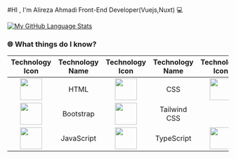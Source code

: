 #HI , I'm Alireza Ahmadi Front-End Developer(Vuejs,Nuxt) 💻
<!-- [![My GitHub Stats](https://github-readme-stats.vercel.app/api/?username=alirezaahmaddii&count_private=true&theme=tokyonight&showicons=true)]() -->
 [![My GitHub Language Stats](https://github-readme-stats.vercel.app/api/top-langs/?username=alirezaahmaddii&langs_count=5&theme=tokyonight)]()

### 🌐 What things do I know?
|                                                        Technology Icon                                                        | Technology Name |                                                      Technology Icon                                                        | Technology Name |                                                      Technology Icon                                                        | Technology Name |
| :---------------------------------------------------------------------------------------------------------------------------: | :-------------: | :---------------------------------------------------------------------------------------------------------------------------: | :-------------:  | :---------------------------------------------------------------------------------------------------------------------------: | :-------------: |
| <img height="50" src="https://user-images.githubusercontent.com/25181517/192158954-f88b5814-d510-4564-b285-dff7d6400dad.png"> |      HTML       |  <img height="50" src="https://user-images.githubusercontent.com/25181517/183898674-75a4a1b1-f960-4ea9-abcb-637170a00a75.png"> |       CSS       | <img height="50" src="https://user-images.githubusercontent.com/25181517/192158956-48192682-23d5-4bfc-9dfb-6511ade346bc.png"> |      Sass       |
 <img height="50" src="https://user-images.githubusercontent.com/25181517/183898054-b3d693d4-dafb-4808-a509-bab54cf5de34.png"> |    Bootstrap    | <img height="50" src="https://user-images.githubusercontent.com/25181517/202896760-337261ed-ee92-4979-84c4-d4b829c7355d.png"> |   Tailwind CSS  |
| <img height="50" src="https://user-images.githubusercontent.com/25181517/117447155-6a868a00-af3d-11eb-9cfe-245df15c9f3f.png"> |   JavaScript    | <img height="50" src="https://user-images.githubusercontent.com/25181517/183890598-19a0ac2d-e88a-4005-a8df-1ee36782fde1.png"> |   TypeScript    | <img height="50" src="https://user-images.githubusercontent.com/25181517/117448124-a2da9800-af3e-11eb-85d2-bd1b69b65603.png"> |     Vue.js      | <img height="50" src="[https://skillicons.dev/icons?i=react](https://skillicons.dev/icons?i=react)https://skillicons.dev/icons?i=react"> |     React      |
